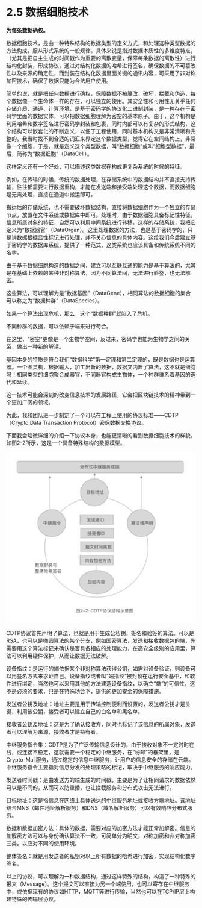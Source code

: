 # 2.5 数据细胞技术

**为每条数据确权。**

数据细胞技术，是由一种特殊结构的数据类型的定义方式，和处理这种类型数据的方法构成，服从形式系统的一般规律。具体来说是指对数据本质性的多维度特点，（尤其是把自主生成的时间戳作为重要的离散变量，保障每条数据的离散性）进行结构化封装，形成协议，通过对结构化数据的哈希进行签名，确保数据的不可篡改性以及来源的确定性，而封装在结构化数据里面关键的通讯内容，可采用了非对称加密技术，确保了数据只能为合法用户使用。

简单的说，就是把任何数据进行确权，保障数据不被篡改，破坏，拦截和伪造，每个数据像一个生命体一样的存在，可以独立的使用。其安全性和可用性无关乎任何存储介质、通道、计算环境，是基于密码学的协议化二进制封装，是一种存在于密码学里面的数据实体，可以把数据细胞理解为密空的基本原子。由于，这个机构是利用哈希和数字签名进行密码学封装和包裹，同时内部可以有复杂的形式结构，这个结构可以嵌套化的不断定义，以便于工程使用，同时基本机构又是非常清晰和完整的。我当时找不到合适的词汇来界定这个数据类型，觉得它在空间结构上，非常像一个细胞，于是，就是定义这个类型数据，叫“数据细胞”或叫“细胞型数据”，最后，简称为“数据细胞”（DataCell）。

这样定义还有一个好处，可以描述这类数据在构成更复杂系统的时候的特征。

例如，在传输的时候，传统的数据处理，在存储系统中的数据结构并不直接支持传输，往往都需要进行数据重构，才能在发送端和接受端处理这个数据，而数据细胞是无需处理，直接在通道中搬运即可。

搬运后的存储系统，也不需要破坏数据结构，直接将数据细胞作为一个独立的存储节点，放置在文件系统或数据库中即可。处理时，由于数据细胞具备标记性特征，信息所属对象的特征，自然可以利用中间系统进行转移，这样的存储系统，我把它定义为“数据器官”（DataOrgan）。这里处理数据的方法，也是基于密码学的，只是讲数据根据显性标记进行处理，并不关心信息的具体内容。这给我们今后建立基于密码学的数据库系统，提供了一种范式，这类系统也应该具备和传统系统不同的名字。

由于基于数据细胞构造的数据之间，建立可以互联互通的能力是基于算法的，尤其是在基础上依赖的某种非对称算法，因为不同算法间，无法进行验签，也无法解密。

这些算法，可以理解为是“数据基因”（DataGene），相同算法的数据细胞的集合可以称之为“数据种群”（DataSpecies）。

如果一个算法出现危机，那么，这个“数据种群”就陷入了危机。

不同种群的数据，可以依赖于端来进行苟合。

在这里，“密空”更像是一个生物学空间，反过来，密码学也能为生物学之间的关系，做出一种新的解读。

基因本身的特质是符合我们“数据科学”第一定理和第二定理的，既是数据也是运算器。一个图灵机，根据输入，加工出新的数据，数据又内置了算法，这不就是细胞吗！相同类型的细胞聚合成器官，不同器官构成生物体，一个种群维系着基因的迭代和延续。

这一技术可能会深刻的改变信息技术的发展路径，它会把区块链技术的精神带到一个更加广阔的领域。

为此，我和团队进一步制定了一个可以在工程上使用的协议标准——CDTP（Crypto Data Transaction Protocol）密保数据交换协议。

下面我会略微详细的介绍一下协议本身，也能更清晰的看到数据细胞技术的样貌。如图2-2所示，这是一个具备特殊结构的数据模型。 

![图2-2 CDTP协议结构示意图](../Images/价值革命_CDTP协议结构示意图.png)

CDTP协议首先声明了算法，也就是用于生成公私钥，签名和验签的算法。可以是RSA，也可以是椭圆算法的某个分支，例如国密算法，发送和接收数据包的端，先需要用这个算法标记来确认是否具备相应的处理能力，在高安全级别的应用里，算法可以利用硬件保护，从而让数据无法破解。

设备指纹：是运行的端依据某个非对称算法获得公钥，如需对设备验证，则设备可以用签名方式来求证自己。设备指纹或者叫“端指纹”被封锁在运行安全基中，和软件进行绑定，当然也可以采用其他的方法建造设备指纹，以确立“端”的可信性，这不是必须的要求，只是在特殊场合下，提供的更加安全的保障措施。

发送者公钥及地址：地址主要是用于传输控制便利而设置的，发送者公钥才是关键，利用该公钥，接受者可以建立自己的白名单和黑名单。

接收者公钥及地址：这是为了确认接收方，同时也标记了该信息的所属对象，发送者可以理解为来源，接收者才是持有者。

中继服务指令集：CDTP是为了广泛传输信息设计的，由于接收对象不一定时时在线，或连接不稳定，这就需要一个稳定的中继服务，在“秘邮”的框架里，是Crypto-Mail服务，通过稳定的信息中继服务，让用户的信息安全的存储在云端。中继服务指令主要指对信息分发的处理策略的标记，取决于中继服务的响应能力。

发送者时间戳：是由发送方的端生成的时间戳，主要是为了让相同请求的数据依然可以是不同的，从而可以防重播，也让拦截服务和分布式攻击无法进行。

目标地址：这是指信息在网络上具体送达的中继服务地址或接收方端地址。该地址结合MNS（邮件地址解析服务）和DNS（域名解析服务）可以有效响应分布式服务。

数据和数据加密方法：具体的数据，需要对应的加密方法才能正常加解密。信息的加解密方法可以与身份确认算法不一致，可简单分为明文，对称加密和非对称加密三类。以应对不同的使用环境。

整体签名：就是用发送者的私钥对以上所有数据的哈希进行加密，实现结构化数字签名。

以上的协议，可以理解为一种数据结构，通过这样特殊的结构，构造了一种特殊的报文（Message）。这个报文可以直接为另一个端使用，也可以寄存在中继服务中，或依据现有的协议如HTTP，MQTT等进行传输，当然也可以在TCP/IP层上构建特殊的传输层协议。

